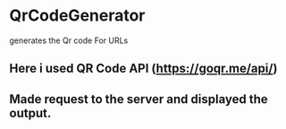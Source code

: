 # QrCodeGenerator
generates the Qr code For URLs

## Here i used QR Code API (https://goqr.me/api/)
## Made request to the server and displayed the output.

